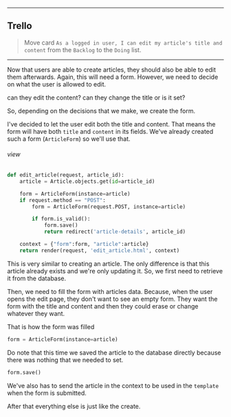  ___
## Trello
> Move card `As a logged in user, I can edit my article's title and content` from the `Backlog` to the `Doing` list.
___


Now that users are able to create articles, they should also be able to edit them afterwards. Again, this will need a form. However, we need to decide on what the user is allowed to edit.

can they edit the content?
can they change the title or is it set?

So, depending on the decisions that we make, we create the form. 

I've decided to let the user edit both the title and content. That means the form  will have both `title` and `content` in its fields. We've already created such a form (`ArticleForm`) so we'll use that.

###### view

```python
def edit_article(request, article_id):
	article = Article.objects.get(id=article_id)

	form = ArticleForm(instance=article)
	if request.method == "POST":
		form = ArticleForm(request.POST, instance=article)

		if form.is_valid():
		    form.save()
			return redirect('article-details', article_id)

	context = {"form":form, "article":article}
	return render(request, 'edit_article.html', context)
```

This is very similar to creating an article. The only difference is that this article already exists and we're only updating it. So, we first need to retrieve it from the database.

Then, we need to fill the form with articles data. Because, when the user opens the edit page, they don't want to see an empty form. They want the form with the title and content and then they could erase or change whatever they want. 

That is how the form was filled
```python
form = ArticleForm(instance=article)
```

Do note that this time we saved the article to the database directly because there was nothing that we needed to set.
```python
form.save()
```
We've also has to send the article in the context to be used in the `template` when the form is submitted.

After that everything else is just like the create.